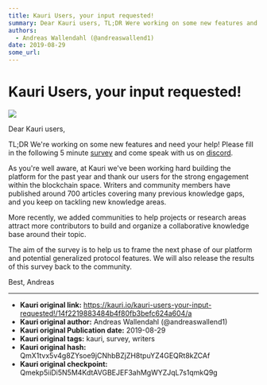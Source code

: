 ```yaml
---
title: Kauri Users, your input requested!
summary: Dear Kauri users, TL;DR Were working on some new features and need your help! Please fill in the following 5 minute survey and come speak with us on discord. As youre well aware, at Kauri weve been working hard building the platform for the past year and thank our users for the strong engagement within the blockchain space. Writers and community members have published around 700 articles covering many previous knowledge gaps, and you keep on tackling new knowledge areas. More recently, we added
authors:
  - Andreas Wallendahl (@andreaswallend1)
date: 2019-08-29
some_url: 
---
```


# Kauri Users, your input requested!

![](https://ipfs.infura.io/ipfs/QmVynYRFAMQbfuCwD1yVGA1Gez4uWexwYEcaJqraL9Z3po)


Dear Kauri users, 

TL;DR We're working on some new features and need your help! Please fill in the following 5 minute [survey](https://forms.gle/fP31aR29ab9Qgnvx6) and come speak with us on [discord](https://discord.gg/9mF8qnB).

As you're well aware, at Kauri we've been working hard building the platform for the past year and thank our users for the strong engagement within the blockchain space. Writers and community members have published around 700 articles covering many previous knowledge gaps, and you keep on tackling new knowledge areas. 

More recently, we added communities to help projects or research areas attract more contributors to build and organize a collaborative knowledge base around their topic.

The aim of the survey is to help us to frame the next phase of our platform and potential generalized protocol features. We will also release the results of this survey back to the community. 

Best,
Andreas






---

- **Kauri original link:** https://kauri.io/kauri-users-your-input-requested!/14f2219883484b4f80fb3befc624a604/a
- **Kauri original author:** Andreas Wallendahl (@andreaswallend1)
- **Kauri original Publication date:** 2019-08-29
- **Kauri original tags:** kauri, survey, writers
- **Kauri original hash:** QmX1tvx5v4g8ZYsoe9jCNhbBZjZH8tpuYZ4GEQRt8kZCAf
- **Kauri original checkpoint:** Qmekp5iiDi5N5M4KdtAVGBEJEF3ahMgWYZJqL7s1qmkQ9g



